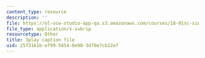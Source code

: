 ```yaml
---
content_type: resource
description: ''
file: https://ol-ocw-studio-app-qa.s3.amazonaws.com/courses/18-01sc-single-variable-calculus-fall-2010/25f3161bef9958548e903d70e7cb22e7_ryLdyDrBfvI.vtt
file_type: application/x-subrip
resourcetype: Other
title: 3play caption file
uid: 25f3161b-ef99-5854-8e90-3d70e7cb22e7
---
```

